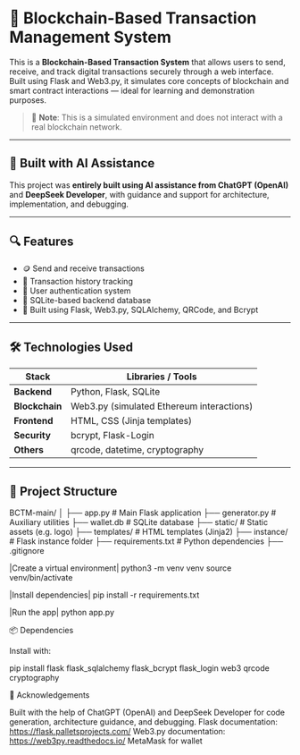 # 💸 Blockchain-Based Transaction Management System

This is a **Blockchain-Based Transaction System** that allows users to send, receive, and track digital transactions securely through a web interface. Built using Flask and Web3.py, it simulates core concepts of blockchain and smart contract interactions — ideal for learning and demonstration purposes.

> 🔧 **Note**: This is a simulated environment and does not interact with a real blockchain network.

---

## 🧠 Built with AI Assistance

This project was **entirely built using AI assistance from ChatGPT (OpenAI)** and **DeepSeek Developer**, with guidance and support for architecture, implementation, and debugging.

---

## 🔍 Features

- 🪙 Send and receive transactions
- 📜 Transaction history tracking
- 🔐 User authentication system
- 🏦 SQLite-based backend database
- 🧠 Built using Flask, Web3.py, SQLAlchemy, QRCode, and Bcrypt

---

## 🛠 Technologies Used

| Stack        | Libraries / Tools                                 |
|--------------|---------------------------------------------------|
| **Backend**  | Python, Flask, SQLite                             |
| **Blockchain** | Web3.py (simulated Ethereum interactions)       |
| **Frontend** | HTML, CSS (Jinja templates)                       |
| **Security** | bcrypt, Flask-Login                               |
| **Others**   | qrcode, datetime, cryptography                    |

---

## 📂 Project Structure




BCTM-main/
│
├── app.py # Main Flask application
├── generator.py # Auxiliary utilities
├── wallet.db # SQLite database
├── static/ # Static assets (e.g. logo)
├── templates/ # HTML templates (Jinja2)
├── instance/ # Flask instance folder
├── requirements.txt # Python dependencies
├── .gitignore




|Create a virtual environment|
python3 -m venv venv
source venv/bin/activate  



|Install dependencies|
pip install -r requirements.txt


|Run the app|
python app.py



📦 Dependencies

Install with:

pip install flask flask_sqlalchemy flask_bcrypt flask_login web3 qrcode cryptography





🙏 Acknowledgements

Built with the help of ChatGPT (OpenAI) and DeepSeek Developer for code generation, architecture guidance, and debugging.
Flask documentation: https://flask.palletsprojects.com/
Web3.py documentation: https://web3py.readthedocs.io/
MetaMask for wallet
